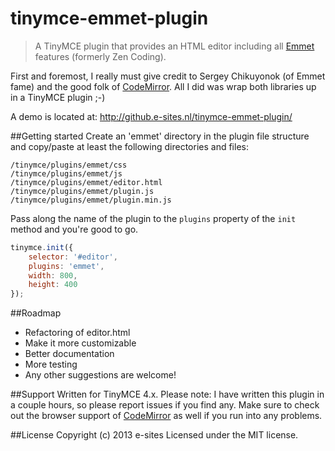 tinymce-emmet-plugin
====================

<blockquote><p>A TinyMCE plugin that provides an HTML editor including all <a href="https://github.com/emmetio/emmet" target="_blank">Emmet</a> features (formerly Zen Coding).</p></blockquote>

First and foremost, I really must give credit to Sergey Chikuyonok (of Emmet fame) and the good folk of <a href="http://codemirror.net/" target="_blank">CodeMirror</a>.
All I did was wrap both libraries up in a TinyMCE plugin ;-)

A demo is located at: <a href="http://github.e-sites.nl/tinymce-emmet-plugin/">http://github.e-sites.nl/tinymce-emmet-plugin/</a>

##Getting started
Create an 'emmet' directory in the plugin file structure and copy/paste at least the following directories and files:

```
/tinymce/plugins/emmet/css
/tinymce/plugins/emmet/js
/tinymce/plugins/emmet/editor.html
/tinymce/plugins/emmet/plugin.js
/tinymce/plugins/emmet/plugin.min.js
```

Pass along the name of the plugin to the <code>plugins</code> property of the <code>init</code> method and you're good to go.
```js
tinymce.init({
	selector: '#editor',
	plugins: 'emmet',
	width: 800,
	height: 400
});
```

##Roadmap
* Refactoring of editor.html
* Make it more customizable
* Better documentation
* More testing
* Any other suggestions are welcome!

##Support
Written for TinyMCE 4.x.
Please note: I have written this plugin in a couple hours, so please report issues if you find any.
Make sure to check out the browser support of <a href="http://codemirror.net/#browsersupport">CodeMirror</a> as well if you run into any problems.

##License
Copyright (c) 2013 e-sites Licensed under the MIT license.
